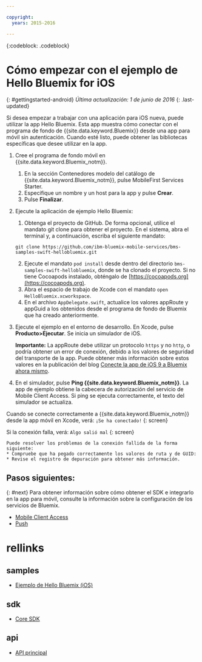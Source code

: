 ```yaml
---

copyright:
  years: 2015-2016

---
```


<!-- Attribute definitions -->
{:codeblock: .codeblock}

# Cómo empezar con el ejemplo de Hello Bluemix for iOS
{: #gettingstarted-android}
*Última actualización: 1 de junio de 2016*
{: .last-updated}  

Si desea empezar a trabajar con una aplicación para iOS nueva, puede utilizar la app Hello Bluemix. Esta app muestra cómo conectar con el programa de fondo de {{site.data.keyword.Bluemix}} desde una app para móvil sin autenticación. Cuando esté listo, puede obtener las bibliotecas específicas que desee utilizar en la app.

1. Cree el programa de fondo móvil en {{site.data.keyword.Bluemix_notm}}.
    1. En la sección Contenedores modelo del catálogo de {{site.data.keyword.Bluemix_notm}}, pulse MobileFirst Services Starter.
    2. Especifique un nombre y un host para la app y pulse **Crear**.
    3. Pulse **Finalizar**.
2. Ejecute la aplicación de ejemplo Hello Bluemix:
	1. Obtenga el proyecto de GitHub. De forma opcional, utilice el mandato git clone para obtener el proyecto. En el sistema, abra el terminal y, a continuación, escriba el siguiente mandato:
    ```
    git clone https://github.com/ibm-bluemix-mobile-services/bms-samples-swift-hellobluemix.git
    ```
	2. Ejecute el mandato `pod install` desde dentro del directorio `bms-samples-swift-hellobluemix`, donde se ha clonado el proyecto. Si no tiene Cocoapods instalado, obténgalo de [https://cocoapods.org](https://cocoapods.org).
	3. Abra el espacio de trabajo de Xcode con el mandato `open HelloBluemix.xcworkspace`.
	4. En el archivo `AppDelegate.swift`, actualice los valores appRoute y appGuid a los obtenidos desde el programa de fondo de Bluemix que ha creado anteriormente.

3. Ejecute el ejemplo en el entorno de desarrollo. En Xcode, pulse **Producto&gt;Ejecutar**. Se inicia un simulador de iOS.

	**Importante:** La appRoute debe utilizar un protocolo `https` y no `http`, o podría obtener un error de conexión, debido a los valores de seguridad del transporte de la app. Puede obtener más información sobre estos valores en la publicación del blog [Conecte la app de iOS 9 a Bluemix ahora mismo](https://developer.ibm.com/bluemix/2015/09/16/connect-your-ios-9-app-to-bluemix/).

4. En el simulador, pulse **Ping
                {{site.data.keyword.Bluemix_notm}}**. La app de ejemplo obtiene la cabecera de autorización del servicio de Mobile Client Access. Si ping se ejecuta correctamente, el texto del simulador se actualiza.

  Cuando se conecte correctamente a {{site.data.keyword.Bluemix_notm}} desde la app móvil en Xcode, verá:
  `¡Se ha conectado!`
  {: screen}

  <!--
  ![Hello World application successfully connected to {{site.data.keyword.Bluemix_notm}}](images/yayconnected.jpg "Figure 1. Hello World application successfully connected to Bluemix")
-->

  Si la conexión falla, verá:
  `Algo salió mal`
  {: screen}

 <!--
  ![Hello World application not connected to Bluemix](images/bummer_android.jpg "Figure 2. Hello World application not connected to Bluemix")
  -->

	Puede resolver los problemas de la conexión fallida de la forma siguiente:
	* Compruebe que ha pegado correctamente los valores de ruta y de GUID:
	* Revise el registro de depuración para obtener más información.


## Pasos siguientes:
{: #next}
Para obtener información sobre cómo obtener el SDK e integrarlo en la app para móvil, consulte la información sobre la configuración de los servicios de Bluemix.
   * [Mobile Client Access](../../services/mobileaccess/index.html)
   * [Push](../../services/mobilepush/index.html)

# rellinks

## samples
   * [Ejemplo de Hello Bluemix (iOS)](https://github.com/ibm-bluemix-mobile-services/bms-samples-swift-hellobluemix)

## sdk
   * [Core SDK](https://github.com/ibm-bluemix-mobile-services/bms-clientsdk-android-core)

## api
   * [API principal](https://www.{DomainName}/docs/api/content/api/mobilefirst/android/core-api-doc/overview-summary.html)
